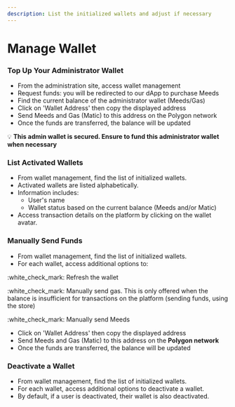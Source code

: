 ```yaml
---
description: List the initialized wallets and adjust if necessary
---
```


# Manage Wallet

### **Top Up Your Administrator Wallet**

* From the administration site, access wallet management
* Request funds: you will be redirected to our dApp to purchase Meeds
* Find the current balance of the administrator wallet (Meeds/Gas)
* Click on 'Wallet Address' then copy the displayed address
* Send Meeds and Gas (Matic) to this address on the Polygon network
* Once the funds are transferred, the balance will be updated

:bulb: **This admin wallet is secured. Ensure to fund this administrator wallet when necessary**

### **List Activated Wallets**

* From wallet management, find the list of initialized wallets.
* Activated wallets are listed alphabetically.
* Information includes:
  * User's name
  * Wallet status based on the current balance (Meeds and/or Matic)
* Access transaction details on the platform by clicking on the wallet avatar.

### **Manually Send Funds**

* From wallet management, find the list of initialized wallets.
* For each wallet, access additional options to:

:white\_check\_mark: Refresh the wallet

:white\_check\_mark: Manually send gas. This is only offered when the balance is insufficient for transactions on the platform (sending funds, using the store)

:white\_check\_mark: Manually send Meeds

* Click on 'Wallet Address' then copy the displayed address
* Send Meeds and Gas (Matic) to this address on the **Polygon network**
* Once the funds are transferred, the balance will be updated

### **Deactivate a Wallet**

* From wallet management, find the list of initialized wallets.
* For each wallet, access additional options to deactivate a wallet.
* By default, if a user is deactivated, their wallet is also deactivated.
